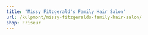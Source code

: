 ```yaml
---
title: "Missy Fitzgerald's Family Hair Salon"
url: /kulpmont/missy-fitzgeralds-family-hair-salon/
shop: Friseur
---
```

